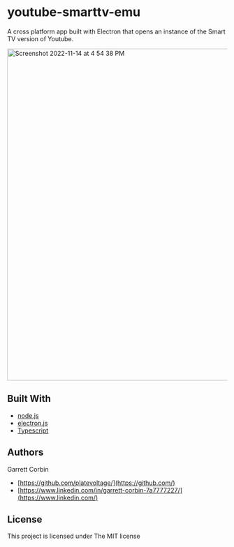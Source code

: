 # youtube-smarttv-emu

A cross platform app built with Electron that opens an instance of the Smart TV version of Youtube.

<img width="761" alt="Screenshot 2022-11-14 at 4 54 38 PM" src="https://user-images.githubusercontent.com/1414728/201799807-ddd5f26a-fab6-410c-afa4-c087aafeb376.png">

## Built With

* [node.js](https://nodejs.dev) 
* [electron.js](https://www.electronjs.org)
* [Typescript](https://www.typescriptlang.org)

## Authors

Garrett Corbin

- [https://github.com/platevoltage/](https://github.com/)
- [https://www.linkedin.com/in/garrett-corbin-7a7777227/](https://www.linkedin.com/)

## License

This project is licensed under The MIT license
